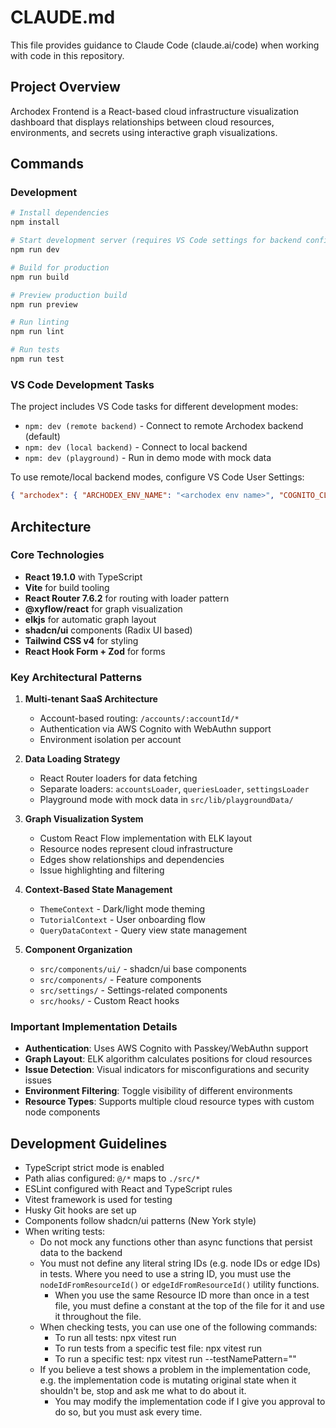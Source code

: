 # CLAUDE.md

This file provides guidance to Claude Code (claude.ai/code) when working with code in this repository.

## Project Overview

Archodex Frontend is a React-based cloud infrastructure visualization dashboard that displays relationships between
cloud resources, environments, and secrets using interactive graph visualizations.

## Commands

### Development

```bash
# Install dependencies
npm install

# Start development server (requires VS Code settings for backend config)
npm run dev

# Build for production
npm run build

# Preview production build
npm run preview

# Run linting
npm run lint

# Run tests
npm run test
```

### VS Code Development Tasks

The project includes VS Code tasks for different development modes:

- `npm: dev (remote backend)` - Connect to remote Archodex backend (default)
- `npm: dev (local backend)` - Connect to local backend
- `npm: dev (playground)` - Run in demo mode with mock data

To use remote/local backend modes, configure VS Code User Settings:

```json
{ "archodex": { "ARCHODEX_ENV_NAME": "<archodex env name>", "COGNITO_CLIENT_ID": "<cognito client id>" } }
```

## Architecture

### Core Technologies

- **React 19.1.0** with TypeScript
- **Vite** for build tooling
- **React Router 7.6.2** for routing with loader pattern
- **@xyflow/react** for graph visualization
- **elkjs** for automatic graph layout
- **shadcn/ui** components (Radix UI based)
- **Tailwind CSS v4** for styling
- **React Hook Form + Zod** for forms

### Key Architectural Patterns

1. **Multi-tenant SaaS Architecture**
   - Account-based routing: `/accounts/:accountId/*`
   - Authentication via AWS Cognito with WebAuthn support
   - Environment isolation per account

2. **Data Loading Strategy**
   - React Router loaders for data fetching
   - Separate loaders: `accountsLoader`, `queriesLoader`, `settingsLoader`
   - Playground mode with mock data in `src/lib/playgroundData/`

3. **Graph Visualization System**
   - Custom React Flow implementation with ELK layout
   - Resource nodes represent cloud infrastructure
   - Edges show relationships and dependencies
   - Issue highlighting and filtering

4. **Context-Based State Management**
   - `ThemeContext` - Dark/light mode theming
   - `TutorialContext` - User onboarding flow
   - `QueryDataContext` - Query view state management

5. **Component Organization**
   - `src/components/ui/` - shadcn/ui base components
   - `src/components/` - Feature components
   - `src/settings/` - Settings-related components
   - `src/hooks/` - Custom React hooks

### Important Implementation Details

- **Authentication**: Uses AWS Cognito with Passkey/WebAuthn support
- **Graph Layout**: ELK algorithm calculates positions for cloud resources
- **Issue Detection**: Visual indicators for misconfigurations and security issues
- **Environment Filtering**: Toggle visibility of different environments
- **Resource Types**: Supports multiple cloud resource types with custom node components

## Development Guidelines

- TypeScript strict mode is enabled
- Path alias configured: `@/*` maps to `./src/*`
- ESLint configured with React and TypeScript rules
- Vitest framework is used for testing
- Husky Git hooks are set up
- Components follow shadcn/ui patterns (New York style)
- When writing tests:
  - Do not mock any functions other than async functions that persist data to the backend
  - You must not define any literal string IDs (e.g. node IDs or edge IDs) in tests. Where you need to use a string ID,
    you must use the `nodeIdFromResourceId()` or `edgeIdFromResourceId()` utility functions.
    - When you use the same Resource ID more than once in a test file, you must define a constant at the top of the file
      for it and use it throughout the file.
  - When checking tests, you can use one of the following commands:
    - To run all tests: npx vitest run
    - To run tests from a specific test file: npx vitest run <filename>
    - To run a specific test: npx vitest run <filename> --testNamePattern="<test name>"
  - If you believe a test shows a problem in the implementation code, e.g. the implementation code is mutating original
    state when it shouldn't be, stop and ask me what to do about it.
    - You may modify the implementation code if I give you approval to do so, but you must ask every time.

